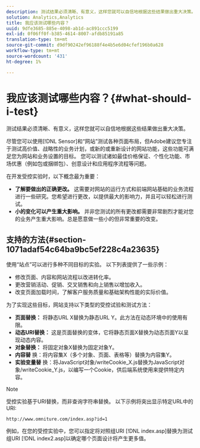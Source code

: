 ```yaml
---
description: 测试结果必须清晰、有意义，这样您就可以自信地根据这些结果做出重大决策。
solution: Analytics,Analytics
title: 我应该测试哪些内容？
uuid: 9dfe3685-885e-4098-ab1d-ac891ccc5199
exl-id: 0f06ff0f-b385-4614-8007-afdb85191a85
translation-type: tm+mt
source-git-commit: d9df90242ef96188f4e4b5e6d04cfef196b0a628
workflow-type: tm+mt
source-wordcount: '431'
ht-degree: 1%

---
```


# 我应该测试哪些内容？{#what-should-i-test}

测试结果必须清晰、有意义，这样您就可以自信地根据这些结果做出重大决策。

尽管您可以使用[!DNL Sensor]和“网站”测试各种页面布局，但Adobe建议您专注于测试高价值、战略性的业务计划，或新的或重新设计的网站功能，这些功能可满足您为网站和业务设置的目标。 您可以测试诸如最佳价格保证、个性化功能、市场优惠（例如包或捆绑包）、创意设计和应用程序流程等问题。

在开发受控实验时，以下概念最为重要：

* **了解要做出的正确更改。** 这需要对网站的运行方式和前端网站基础的业务流程进行一些研究。您希望进行更改，以提供最大的影响力，并且可以轻松进行测试。
* **小的变化可以产生重大影响。** 并非您测试的所有更改都需要非常剧烈才能对您的业务产生重大影响。总是愿意做一些小的但非常重要的改变。

## 支持的方法{#section-1071adaf54c64ba9bc5ef228c4a23635}

使用“站点”可以进行多种不同目标的实验。 以下列表提供了一些示例：

* 修改页面、内容和网站流程以改进转化率。
* 更改营销活动、促销、交叉销售和向上销售以增加收入。
* 改变页面加载时间，了解客户服务质量和基础架构性能的实际价值。

为了实现这些目标，网站支持以下类型的受控试验和测试方法：

* **页面替换：** 将静态URL X替换为静态URL Y。此方法在动态环境中的使用有限。
* **动态URI替换：** 这是页面替换的变体，它将静态页面X替换为动态页面Y以呈现动态内容。
* **对象替换：** 将固定对象X替换为固定对象Y。
* **内容替** 换：将内容集X（多个对象、页面、表格等）替换为内容集Y。
* **实验变量替** 换：将JavaScript对象/writeCookie_X.js替换为JavaScript对象/writeCookie_Y.js，以编写一个Cookie，供后端系统使用来提供特定内容。

>[!NOTE]
>
>受控实验基于URI替换，而非查询字符串替换。 以下示例将突出显示特定URL中的URI:
>
>`http://www.omniture.com/index.asp?id=1`
>
>例如，在您的受控实验中，您可以指定将对照组URI [!DNL index.asp]替换为测试组URI [!DNL index2.asp]以确定哪个页面设计将产生更多值。
